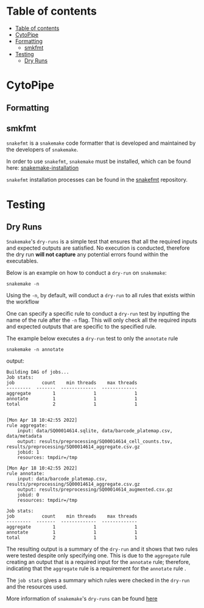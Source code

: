 # Table of contents

- [Table of contents](#table-of-contents)
- [CytoPipe](#cytopipe)
- [Formatting](#formatting)
  - [smkfmt](#smkfmt)
- [Testing](#testing)
  - [Dry Runs](#dry-runs)

# CytoPipe

## Formatting

## smkfmt

`snakefmt` is a `snakemake` code formatter that is developed and maintained by the developers of `snakemake`.

In order to use `snakefmt`, `snakemake` must be installed, which can be found here: [snakemake-installation](https://snakemake.readthedocs.io/en/stable/getting_started/installation.html)

`snakefmt` installation processes can be found in the [snakefmt](https://github.com/snakemake/snakefmt#install) repository.

# Testing

## Dry Runs

`Snakemake`'s `dry-runs` is a simple test that ensures that all the required inputs and expected outputs are satisfied.
No execution is conducted, therefore the dry run **will not capture** any potential errors found within the executables.

Below is an example on how to conduct a `dry-run` on `snakemake`:

```text
snakemake -n
```

Using the `-n`, by default, will conduct a `dry-run` to all rules that exists within the workflow

One can specify a specific rule to conduct a `dry-run` test by inputting the name of the rule after the `-n` flag.
This will only check all the required inputs and expected outputs that are specific to the specified rule.

The example below executes a `dry-run` test to only the `annotate` rule

```text
snakemake -n annotate
```

output:

```text
Building DAG of jobs...
Job stats:
job          count    min threads    max threads
---------  -------  -------------  -------------
aggregate        1              1              1
annotate         1              1              1
total            2              1              1


[Mon Apr 18 10:42:55 2022]
rule aggregate:
    input: data/SQ00014614.sqlite, data/barcode_platemap.csv, data/metadata
    output: results/preprocessing/SQ00014614_cell_counts.tsv, results/preprocessing/SQ00014614_aggregate.csv.gz
    jobid: 1
    resources: tmpdir=/tmp

[Mon Apr 18 10:42:55 2022]
rule annotate:
    input: data/barcode_platemap.csv, results/preprocessing/SQ00014614_aggregate.csv.gz
    output: results/preprocessing/SQ00014614_augmented.csv.gz
    jobid: 0
    resources: tmpdir=/tmp

Job stats:
job          count    min threads    max threads
---------  -------  -------------  -------------
aggregate        1              1              1
annotate         1              1              1
total            2              1              1

```

The resulting output is a summary of the `dry-run` and it shows that two rules were tested despite only specifying one. This is due to the `aggregate` rule creating an output that is a required input for the `annotate` rule; therefore, indicating that the `aggregate` rule is a requirement for the `annotate` rule .

The `job stats` gives a summary which rules were checked in the `dry-run` and the resources used.  

More information of `snakemake`'s `dry-runs` can be found [here](https://snakemake.readthedocs.io/en/v5.1.4/executable.html#useful-command-line-arguments)
